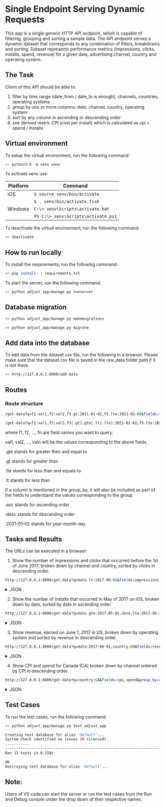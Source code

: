 # Single Endpoint Serving Dynamic Requests

This app is a single generic HTTP API endpoint, which is capable of filtering, grouping and sorting a sample data. The API endpoint serves a dynamic dataset that corresponds to any combination of filters, breakdowns and sorting. Dataset represents performance metrics (impressions, clicks, installs, spend, revenue) for a given date, advertising channel, country and operating system.

## The Task

Client of this API should be able to:

1. filter by time range (date_from / date_to is enough), channels, countries, operating systems
2. group by one or more columns: date, channel, country, operating system
3. sort by any column in ascending or descending order
4. see derived metric CPI (cost per install) which is calculated as cpi = spend / installs

## Virtual environment

To setup the virtual environment, run the following command:

```bash
>> python3.6 -m venv venv
```

To activate venv use:

|Platform   |Command                                  |
|-----------|-----------------------------------------|
|iOS        |```$ source venv/bin/activate```         |
|           |```$ . venv/bin/activate.fish```         |
|Windows    |```C:\> venv\Scripts\activate.bat```     |
|           |```PS C:\> venv\Scripts\Activate.ps1```  |


To deactivate the virtual environment, run the following command:

```bash
>> deactivate
```

## How to run locally

To install the requirements, run the following command:

```bash
>> pip install -r requirements.txt
```

To start the server, run the following command:

```bash
>> python adjust_app/manage.py runserver
```

## Database migration

```bash
>> python adjust_app/manage.py makemigrations

>> python adjust_app/manage.py migrate
```

## Add data into the database

To add data from the dataset.csv file, run the following in a browser. Please make sure that the dataset.csv file is saved in the raw_data folder path if it is not there.

```bash
>> http://127.0.0.1:8000/add-data
```

## Routes

### Route structure

```bash
/get-data?q=f1:val1,f2:val2,f3.gt:2021-01-02,f3.lte:2021-02-02&fields=f1,f2,f3&group_by=f1,f2&sort_by=f1,f2:desc

/get-data?q=f1:val1,f2:val2,f3[.gt|.gte|.lt|.lte]:2021-01-02,f3.lte:2021-02-02&fields=f1,f2,f3&group_by=f1,f2&sort_by=f1,f2[:asc|:desc]
```

where f1, f2, ..., fn are field names you want to query.

val1, val2, ..., valn will be the values corresponding to the above fields.

.gte stands for greater then and equal to

.gt stands for greater than

.lte stands for less than and equals to

.lt stands for less than

If a column is mentioned in the group_by, it will also be included as part of the fields to understand the values corresponding to the group.

:asc stands for ascending order

:desc stands for descending order

:2021-01-02 stands for year-month-day
## Tasks and Results

The URLs can be executed in a browser:

1. Show the number of impressions and clicks that occurred before the 1st of June 2017, broken down by channel and country, sorted by clicks in descending order.

```bash
http://127.0.0.1:8000/get-data?q=date.lt:2017-06-01&fields=impressions,clicks&group_by=channel,country&sort_by=clicks:desc
```

<details>
<summary>JSON</summary>

```json
[
    {
        "impressions": 498861,
        "clicks": 12277,
        "channel": "adcolony",
        "country": "US"
    },
    {
        "impressions": 347554,
        "clicks": 10738,
        "channel": "apple_search_ads",
        "country": "US"
    },
    {
        "impressions": 249197,
        "clicks": 8831,
        "channel": "vungle",
        "country": "GB"
    },
    {
        "impressions": 249618,
        "clicks": 7440,
        "channel": "vungle",
        "country": "US"
    },
    {
        "impressions": 201584,
        "clicks": 6888,
        "channel": "unityads",
        "country": "US"
    },
    {
        "impressions": 198077,
        "clicks": 5884,
        "channel": "google",
        "country": "US"
    },
    {
        "impressions": 200901,
        "clicks": 5851,
        "channel": "facebook",
        "country": "DE"
    },
    {
        "impressions": 149110,
        "clicks": 4437,
        "channel": "chartboost",
        "country": "US"
    },
    {
        "impressions": 148999,
        "clicks": 4357,
        "channel": "unityads",
        "country": "GB"
    },
    {
        "impressions": 99655,
        "clicks": 3919,
        "channel": "chartboost",
        "country": "GB"
    },
    {
        "impressions": 100441,
        "clicks": 3876,
        "channel": "google",
        "country": "GB"
    },
    {
        "impressions": 99892,
        "clicks": 3478,
        "channel": "apple_search_ads",
        "country": "GB"
    },
    {
        "impressions": 98886,
        "clicks": 3402,
        "channel": "unityads",
        "country": "CA"
    },
    {
        "impressions": 99130,
        "clicks": 3342,
        "channel": "facebook",
        "country": "US"
    },
    {
        "impressions": 99532,
        "clicks": 3042,
        "channel": "google",
        "country": "FR"
    },
    {
        "impressions": 100149,
        "clicks": 2962,
        "channel": "chartboost",
        "country": "FR"
    },
    {
        "impressions": 99203,
        "clicks": 2888,
        "channel": "facebook",
        "country": "GB"
    },
    {
        "impressions": 49468,
        "clicks": 1967,
        "channel": "apple_search_ads",
        "country": "DE"
    },
    {
        "impressions": 99431,
        "clicks": 1943,
        "channel": "chartboost",
        "country": "DE"
    },
    {
        "impressions": 50804,
        "clicks": 1541,
        "channel": "unityads",
        "country": "DE"
    },
    {
        "impressions": 49803,
        "clicks": 1480,
        "channel": "facebook",
        "country": "FR"
    },
    {
        "impressions": 49316,
        "clicks": 1477,
        "channel": "chartboost",
        "country": "CA"
    },
    {
        "impressions": 49780,
        "clicks": 1459,
        "channel": "google",
        "country": "CA"
    },
    {
        "impressions": 49974,
        "clicks": 1441,
        "channel": "facebook",
        "country": "CA"
    },
    {
        "impressions": 47202,
        "clicks": 476,
        "channel": "google",
        "country": "DE"
    }
]
```

</details>

2. Show the number of installs that occurred in May of 2017 on iOS, broken down by date, sorted by date in ascending order.

```bash
http://127.0.0.1:8000/get-data?q=date.gte:2017-05-01,date.lte:2017-05-31,operating_system:ios&fields=installs&group_by=date&sort_by=date
```

<details>
<summary>JSON</summary>

```json
[
    {
        "installs": 755,
        "date": "2017-05-17"
    },
    {
        "installs": 765,
        "date": "2017-05-18"
    },
    {
        "installs": 745,
        "date": "2017-05-19"
    },
    {
        "installs": 816,
        "date": "2017-05-20"
    },
    {
        "installs": 751,
        "date": "2017-05-21"
    },
    {
        "installs": 781,
        "date": "2017-05-22"
    },
    {
        "installs": 813,
        "date": "2017-05-23"
    },
    {
        "installs": 789,
        "date": "2017-05-24"
    },
    {
        "installs": 875,
        "date": "2017-05-25"
    },
    {
        "installs": 725,
        "date": "2017-05-26"
    },
    {
        "installs": 712,
        "date": "2017-05-27"
    },
    {
        "installs": 664,
        "date": "2017-05-28"
    },
    {
        "installs": 752,
        "date": "2017-05-29"
    },
    {
        "installs": 762,
        "date": "2017-05-30"
    },
    {
        "installs": 685,
        "date": "2017-05-31"
    }
]
```

</details>

3. Show revenue, earned on June 1, 2017 in US, broken down by operating system and sorted by revenue in descending order.

```bash
http://127.0.0.1:8000/get-data?q=date:2017-06-01,country:US&fields=revenue&group_by=operating_system&sort_by=revenue:desc
```

<details>
<summary>JSON</summary>

```json
[
    {
        "revenue": 1205.21,
        "operating_system": "android"
    },
    {
        "revenue": 398.87,
        "operating_system": "ios"
    }
]
```

</details>


4. Show CPI and spend for Canada (CA) broken down by channel ordered by CPI in descending order.

```bash
http://127.0.0.1:8000/get-data?q=country:CA&fields=cpi,spend&group_by=channel&sort_by=cpi:desc
```
<details>
<summary>JSON</summary>

```json
[
    {
        "cpi": 2.07,
        "spend": 1164,
        "channel": "facebook"
    },
    {
        "cpi": 2,
        "spend": 1274,
        "channel": "chartboost"
    },
    {
        "cpi": 2,
        "spend": 2642,
        "channel": "unityads"
    },
    {
        "cpi": 1.74,
        "spend": 999.9,
        "channel": "google"
    }
]
```
</details>

## Test Cases

To run the test cases, run the following command:

```bash
>> python adjust_app/manage.py test adjust_app

Creating test database for alias 'default'...
System check identified no issues (0 silenced).
...........
----------------------------------------------------------------------
Ran 11 tests in 0.158s

OK
Destroying test database for alias 'default'...
```

## Note:
Users of VS code can start the server or run the test cases from the Run and Debug console under the drop down of their respective names.